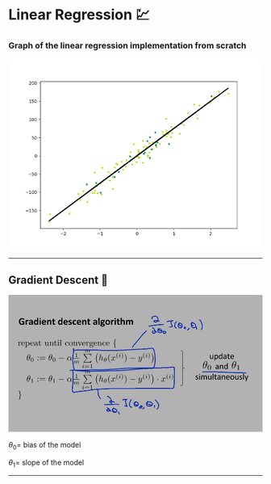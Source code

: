 # Linear Regression 💹

### Graph of the linear regression implementation from scratch

![lr_graph](../assets/02_linear_regression/Figure_1.png)

---

## Gradient Descent 🎢

![gradient descent](../assets/02_linear_regression/gradient_descent.jpg)

$\theta_0 =$ bias of the model

$\theta_1 =$ slope of the model


---
